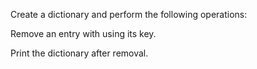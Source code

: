 Create a dictionary and perform the following operations:


Remove an entry with using its key.

Print the dictionary after removal.
